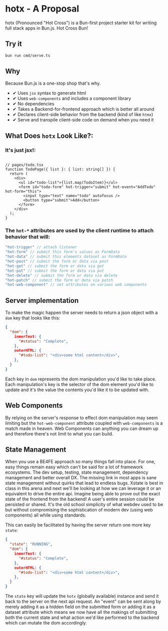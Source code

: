 # hotx - A Proposal
hotx (Pronounced "Hot Cross") is a Bun-first project starter kit for writing full stack apps in Bun.js. Hot Cross Bun!

## Try it
```bash
bun run cmd/serve.ts
```

## Why
Because Bun.js is a one-stop shop that's why.

- ✔ Uses `jsx` syntax to generate html
- ✔ Uses `web-components` and includes a component library
- ✔ No dependencies
- ✔ Takes a Backend-for-frontend approach which is better all around
- ✔ Declares client-side behavior from the backend (kind of like `htmx`)
- ✔ Serve and transpile client-side code on demand when you need it

## What Does `hotx` Look Like?:

### It's just jsx!:
```tsx

// pages/todo.tsx
function TodoPage({ list }: { list: string[] }) {
  return (
    <div>
      <ul id="todo-list">{list.map(TodoItem)}</ul>
      <form id="todo-form" hot-trigger="submit" hot-event="AddTodo" hot-form="this">
        <input type="text" name="todo" autofocus />
        <button type="submit">Add</button>
      </form>
    </div>
  );
}
```


### The `hot-*` attributes are used by the client runtime to attach behavior that will:
```js
"hot-trigger" // attach listener
"hot-form" // submit this form's values as FormData
"hot-data" // submit this elements dataset as FormData
"hot-post" // submit the form or data via post
"hot-get" // submit the form or data via get
"hot-put" // submit the form or data via put
"hot-delete" // submit the form or data via delete
"hot-patch" // submit the form or data via patch
"hot-web-component" // set attributes on various web components
```

## Server implementation

To make the magic happen the server needs to return a json object with a `dom` key that looks like this:

```json
{
  "dom": {
    innerText: {
      "#status": "Complete",
    },
    outerHTML: {
      "#todo-list": "<div>some html content</div>",
    },
  }
}
```

Each key in `dom` represents the dom manipulation you'd like to take place. Each manipulation's key is the selector of the dom element you'd like to update and it's the value the contents you'd like it to be updated with.

## Web Components
By relying on the server's response to effect dom manipulation may seem limiting but the `hot-web-component` attribute coupled with `web-components` is a match made in heaven. Web Components can anything you can dream up and therefore there's not limit to what you can build.

## State Management
When you use a BE4FE approach so many things fall into place. For one, easy things remain easy which can't be said for a lot of framework ecosystems. The dev setup, testing, state management, dependency management and better overall DX. The missing link in most apps is sane state management without quirks that lead to endless bugs.  Xstate is best in class in this arena and next we'll be looking at how we can leverage it or an equivalent to drive the entire api. Imagine being able to prove out the exact state of the frontend from the backend! A user's entire session could be persisted or shared. It's the old school simplicity of what webdev used to be but without compromising the sophistication of modern dev (using web components) all while using standards.

This can easily be facilitated by having the server return one more key `state`:

```json
{
  "state": "RUNNING",
  "dom": {
    innerText: {
      "#status": "Complete",
    },
    outerHTML: {
      "#todo-list": "<div>some html content</div>",
    },
  }
}
```

The `state` key will update the `hotx` (globally available) instance and send it back to the server on the next api request. An "event" can be sent along by merely adding it as a hidden field on the submitted form or adding it as a dataset attribute which means we now have all the makings of submitting both the current state and what action we'd like performed to the backend which can mutate the dom accordingly. 